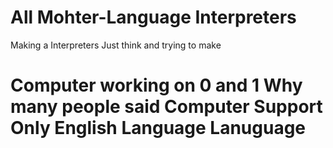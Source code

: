 # All Mohter-Language Interpreters
Making a Interpreters Just think and trying to make
# Computer working on 0 and 1 Why many people said Computer  Support Only English Language Lanuguage

